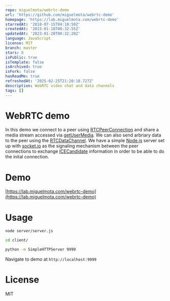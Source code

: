 ```yaml
---
repo: miguelmota/webrtc-demo
url: 'https://github.com/miguelmota/webrtc-demo'
homepage: 'https://lab.miguelmota.com/webrtc-demo'
starredAt: '2018-07-15T04:18:50Z'
createdAt: '2015-01-18T00:32:55Z'
updatedAt: '2023-01-28T00:32:20Z'
language: JavaScript
license: MIT
branch: master
stars: 8
isPublic: true
isTemplate: false
isArchived: true
isFork: false
hasReadMe: true
refreshedAt: '2025-02-25T21:20:18.727Z'
description: WebRTC video chat and data channels
tags: []
---
```


# WebRTC demo

In this demo we connect to a peer using [RTCPeerConnection](https://developer.mozilla.org/en-US/docs/Web/API/RTCPeerConnection) and share a media stream accessed via [getUserMedia](https://developer.mozilla.org/en-US/docs/NavigatorUserMedia.getUserMedia). We can also send arbriary data to the peer using the [RTCDataChannel](https://developer.mozilla.org/en-US/docs/Web/API/RTCDataChannel). We have a simple [Node.js](http://nodejs.org/) server set up with [socket.io](http://socket.io/) as the signaling mechanism between the peer connections to exchange [ICECandidate](https://developer.mozilla.org/en-US/docs/Web/Events/icecandidate) information in order to be able to do the inital connection.

# Demo

[https://lab.miguelmota.com/webrtc-demo](https://lab.miguelmota.com/webrtc-demo)

# Usage

```bash
node server/server.js
```

```bash
cd client/

python -m SimpleHTTPServer 9999
```

Navigate to demo at `http://localhost:9999`

# License

MIT
